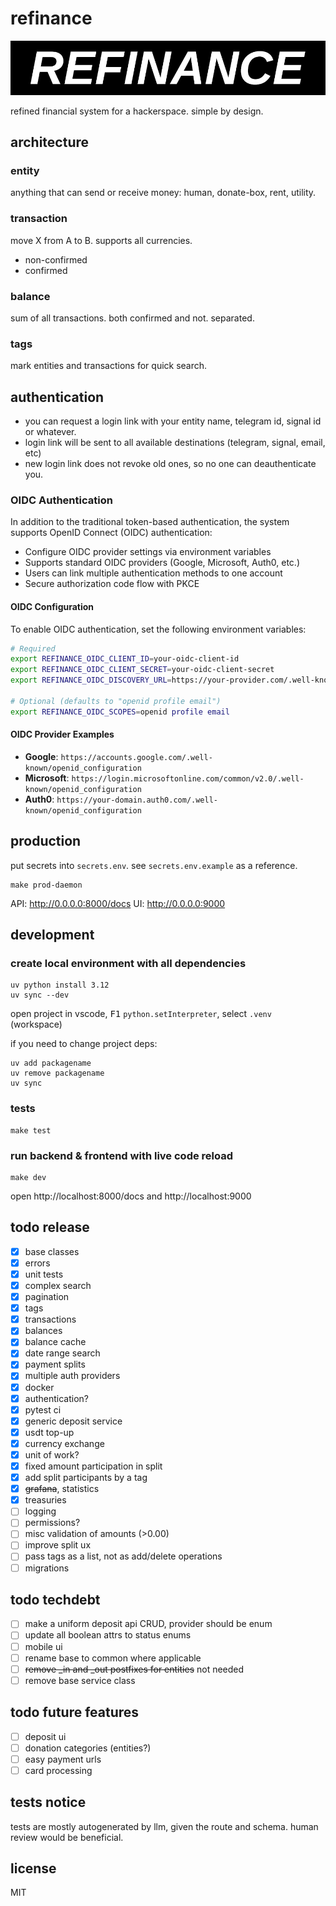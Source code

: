 # refinance
![logo](docs/refinance-logo.jpg)

refined financial system for a hackerspace. simple by design.

## architecture

### entity
anything that can send or receive money: human, donate-box, rent, utility.

### transaction
move X from A to B. supports all currencies.
- non-confirmed
- confirmed

### balance
sum of all transactions. both confirmed and not. separated.

### tags
mark entities and transactions for quick search.

## authentication
- you can request a login link with your entity name, telegram id, signal id or whatever.
- login link will be sent to all available destinations (telegram, signal, email, etc)
- new login link does not revoke old ones, so no one can deauthenticate you.

### OIDC Authentication
In addition to the traditional token-based authentication, the system supports OpenID Connect (OIDC) authentication:

- Configure OIDC provider settings via environment variables
- Supports standard OIDC providers (Google, Microsoft, Auth0, etc.)
- Users can link multiple authentication methods to one account
- Secure authorization code flow with PKCE

#### OIDC Configuration
To enable OIDC authentication, set the following environment variables:

```bash
# Required
export REFINANCE_OIDC_CLIENT_ID=your-oidc-client-id
export REFINANCE_OIDC_CLIENT_SECRET=your-oidc-client-secret
export REFINANCE_OIDC_DISCOVERY_URL=https://your-provider.com/.well-known/openid_configuration

# Optional (defaults to "openid profile email")
export REFINANCE_OIDC_SCOPES=openid profile email
```

#### OIDC Provider Examples
- **Google**: `https://accounts.google.com/.well-known/openid_configuration`
- **Microsoft**: `https://login.microsoftonline.com/common/v2.0/.well-known/openid_configuration`
- **Auth0**: `https://your-domain.auth0.com/.well-known/openid_configuration` 

## production

put secrets into `secrets.env`. see `secrets.env.example` as a reference. 

```console
make prod-daemon
```

API: http://0.0.0.0:8000/docs
UI: http://0.0.0.0:9000

## development

### create local environment with all dependencies
```console
uv python install 3.12
uv sync --dev
```

open project in vscode, <kbd>F1</kbd> `python.setInterpreter`, select `.venv` (workspace)

if you need to change project deps:
```console
uv add packagename
uv remove packagename
uv sync
```

### tests
```
make test
```

### run backend & frontend with live code reload
```
make dev
```
open http://localhost:8000/docs and http://localhost:9000

## todo release
- [x] base classes
- [x] errors
- [x] unit tests
- [x] complex search
- [x] pagination
- [x] tags
- [x] transactions
- [x] balances
- [x] balance cache
- [x] date range search
- [x] payment splits
- [x] multiple auth providers
- [x] docker
- [x] authentication?
- [x] pytest ci
- [x] generic deposit service
- [x] usdt top-up
- [x] currency exchange
- [x] unit of work?
- [x] fixed amount participation in split
- [x] add split participants by a tag
- [x] ~~grafana~~, statistics
- [x] treasuries
- [ ] logging
- [ ] permissions?
- [ ] misc validation of amounts (>0.00)
- [ ] improve split ux
- [ ] pass tags as a list, not as add/delete operations
- [ ] migrations

## todo techdebt
- [ ] make a uniform deposit api CRUD, provider should be enum
- [ ] update all boolean attrs to status enums
- [ ] mobile ui
- [ ] rename base to common where applicable
- [ ] ~~remove _in and _out postfixes for entities~~ not needed
- [ ] remove base service class

## todo future features
- [ ] deposit ui
- [ ] donation categories (entities?)
- [ ] easy payment urls
- [ ] card processing

## tests notice
tests are mostly autogenerated by llm, given the route and schema. human review would be beneficial. 

## license
MIT

